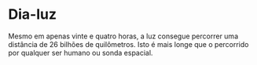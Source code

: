 # Dia-luz

Mesmo em apenas vinte e quatro horas, a luz consegue percorrer uma distância de
26 bilhões de quilômetros. Isto é mais longe que o percorrido por qualquer ser
humano ou sonda espacial.
